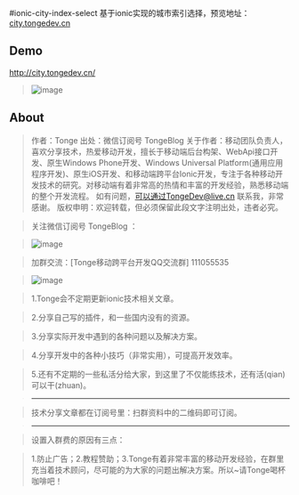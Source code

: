 #ionic-city-index-select
基于ionic实现的城市索引选择，预览地址：[city.tongedev.cn](http://city.tongedev.cn/)
 
## Demo
http://city.tongedev.cn/
>![image](https://git.oschina.net/tonge/ionic-city-index-select/raw/master/www/img/demo.gif)

## About
>作者：Tonge
>出处：微信订阅号 TongeBlog
>关于作者：移动团队负责人，喜欢分享技术，热爱移动开发，擅长于移动端后台构架、WebApi接口开发、原生Windows Phone开发、Windows Universal Platform(通用应用程序开发)、原生iOS开发、和移动端跨平台Ionic开发，专注于各种移动开发技术的研究。对移动端有着非常高的热情和丰富的开发经验，熟悉移动端的整个开发流程。
>如有问题，可以通过TongeDev@live.cn 联系我，非常感谢。
>版权申明：欢迎转载，但必须保留此段文字注明出处，违者必究。

>关注微信订阅号 TongeBlog ：

>![image](https://git.oschina.net/tonge/ionic-city-index-select/raw/master/www/img/TongeBlog.jpg)

>加群交流：[Tonge移动跨平台开发QQ交流群] 111055535

>![image](https://git.oschina.net/tonge/ionic-city-index-select/raw/master/www/img/qqgroup.png)

>1.Tonge会不定期更新ionic技术相关文章。

>2.分享自己写的插件，和一些国内没有的资源。

>3.分享实际开发中遇到的各种问题以及解决方案。

>4.分享开发中的各种小技巧（非常实用），可提高开发效率。

>5.还有不定期的一些私活分给大家，到这里了不仅能练技术，还有活(qian)可以干(zhuan)。

>-----------------------------------------------------------------

>技术分享文章都在订阅号里：扫群资料中的二维码即可订阅。

>----------------------------------------------------------------

> 设置入群费的原因有三点：

>1.防止广告；2.教程赞助；3.Tonge有着非常丰富的移动开发经验，在群里充当着技术顾问，尽可能的为大家的问题出解决方案。所以~请Tonge喝杯咖啡吧！
>
